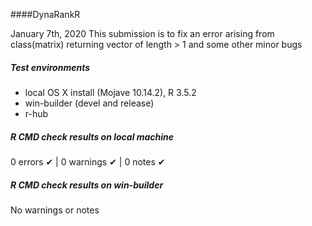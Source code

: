 ####DynaRankR

January 7th, 2020
This submission is to fix an error arising from class(matrix) returning vector of length > 1 and some other minor bugs


##### Test environments
* local OS X install (Mojave 10.14.2), R 3.5.2
* win-builder (devel and release)
* r-hub

##### R CMD check results on local machine
0 errors ✔ | 0 warnings ✔ | 0 notes ✔

##### R CMD check results on win-builder
No warnings or notes